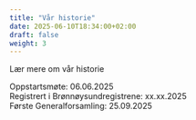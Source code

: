 ```yaml
---
title: "Vår historie"
date: 2025-06-10T18:34:00+02:00
draft: false
weight: 3
---
```


Lær  mere om vår historie

<!--more--> 

Oppstartsmøte: 06.06.2025\
Registrert i Brønnøysundregistrene: xx.xx.2025\
Første Generalforsamling: 25.09.2025